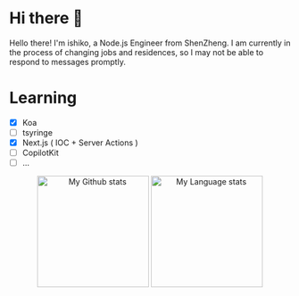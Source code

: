 
# Hi there 👋
Hello there! I'm ishiko, a Node.js Engineer from ShenZheng. I am currently in the process of changing jobs and residences, so I may not be able to respond to messages promptly.

# Learning
- [x] Koa
- [ ] tsyringe
- [x] Next.js ( IOC + Server Actions )
- [ ] CopilotKit
- [ ] ...

<div align="center"> 
  <img 
    src="https://github-readme-stats-git-master-airopis-projects.vercel.app/api?username=ishiko732&show_icons=true&count_private=true&theme=transparent&role=OWNER,COLLABORATOR&show=reviews"
    alt="My Github stats"
    height="200"
  />
  <img 
    src="https://github-readme-stats-git-master-airopis-projects.vercel.app/api/top-langs/?username=ishiko732&show_icons=true&theme=transparent&layout=donut&hide=javascript,java,html,css,vhdl,scss&show=review&role=OWNER,COLLABORATOR"
    alt="My Language stats"
    height="200"
  />
</div>
